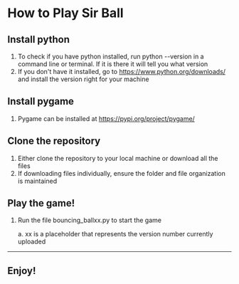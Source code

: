 # How to Play Sir Ball

## Install python
1. To check if you have python installed, run python --version in a command line or terminal. If it is there it will tell you what version
2. If you don't have it installed, go to <https://www.python.org/downloads/> and install the version right for your machine

## Install pygame
1. Pygame can be installed at <https://pypi.org/project/pygame/>

## Clone the repository
1. Either clone the repository to your local machine or download all the files
2. If downloading files individually, ensure the folder and file organization is maintained

## Play the game!
1. Run the file bouncing_ballxx.py to start the game
   
   a. xx is a placeholder that represents the version number currently uploaded

___
## Enjoy!
